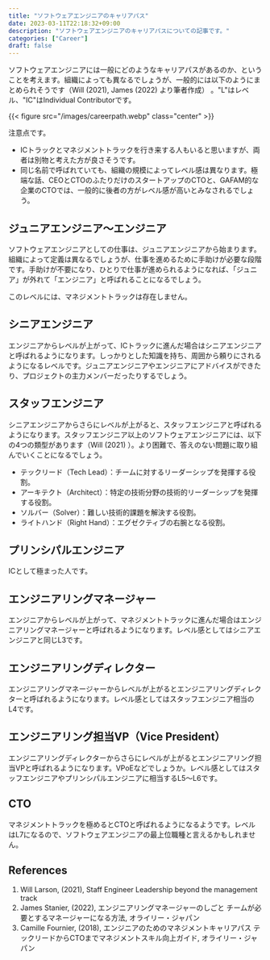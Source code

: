```yaml
---
title: "ソフトウェアエンジニアのキャリアパス"
date: 2023-03-11T22:18:32+09:00
description: "ソフトウェアエンジニアのキャリアパスについての記事です。"
categories: ["Career"]
draft: false
---
```


ソフトウェアエンジニアには一般にどのようなキャリアパスがあるのか、ということを考えます。組織によっても異なるでしょうが、一般的には以下のようにまとめられそうです（Will (2021), James (2022) より筆者作成） 。"L"はレベル、"IC"はIndividual Contributorです。

{{< figure src="/images/careerpath.webp" class="center" >}}

注意点です。

- ICトラックとマネジメントトラックを行き来する人もいると思いますが、両者は別物と考えた方が良さそうです。
- 同じ名前で呼ばれていても、組織の規模によってレベル感は異なります。極端な話、CEOとCTOのふたりだけのスタートアップのCTOと、GAFAM的な企業のCTOでは、一般的に後者の方がレベル感が高いとみなされるでしょう。

## ジュニアエンジニア〜エンジニア

ソフトウェアエンジニアとしての仕事は、ジュニアエンジニアから始まります。組織によって定義は異なるでしょうが、仕事を進めるために手助けが必要な段階です。手助けが不要になり、ひとりで仕事が進められるようになれば、「ジュニア」が外れて「エンジニア」と呼ばれることになるでしょう。

このレベルには、マネジメントトラックは存在しません。

## シニアエンジニア

エンジニアからレベルが上がって、ICトラックに進んだ場合はシニアエンジニアと呼ばれるようになります。しっかりとした知識を持ち、周囲から頼りにされるようになるレベルです。ジュニアエンジニアやエンジニアにアドバイスができたり、プロジェクトの主力メンバーだったりするでしょう。

## スタッフエンジニア

シニアエンジニアからさらにレベルが上がると、スタッフエンジニアと呼ばれるようになります。スタッフエンジニア以上のソフトウェアエンジニアには、以下の4つの類型があります（Will (2021) ）。より困難で、答えのない問題に取り組んでいくことになるでしょう。

- テックリード（Tech Lead）：チームに対するリーダーシップを発揮する役割。
- アーキテクト（Architect）：特定の技術分野の技術的リーダーシップを発揮する役割。
- ソルバー（Solver）：難しい技術的課題を解決する役割。
- ライトハンド（Right Hand）：エグゼクティブの右腕となる役割。

## プリンシパルエンジニア

ICとして極まった人です。

## エンジニアリングマネージャー

エンジニアからレベルが上がって、マネジメントトラックに進んだ場合はエンジニアリングマネージャーと呼ばれるようになります。レベル感としてはシニアエンジニアと同じL3です。

## エンジニアリングディレクター

エンジニアリングマネージャーからレベルが上がるとエンジニアリングディレクターと呼ばれるようになります。レベル感としてはスタッフエンジニア相当のL4です。

## エンジニアリング担当VP（Vice President）

エンジニアリングディレクターからさらにレベルが上がるとエンジニアリング担当VPと呼ばれるようになります。VPoEなどでしょうか。レベル感としてはスタッフエンジニアやプリンシパルエンジニアに相当するL5〜L6です。

## CTO

マネジメントトラックを極めるとCTOと呼ばれるようになるようです。レベルはL7になるので、ソフトウェアエンジニアの最上位職種と言えるかもしれません。

## References

1. Will Larson, (2021), Staff Engineer Leadership beyond the management track
2. James Stanier, (2022), エンジニアリングマネージャーのしごと チームが必要とするマネージャーになる方法, オライリー・ジャパン
3. Camille Fournier, (2018), エンジニアのためのマネジメントキャリアパス テックリードからCTOまでマネジメントスキル向上ガイド, オライリー・ジャパン
